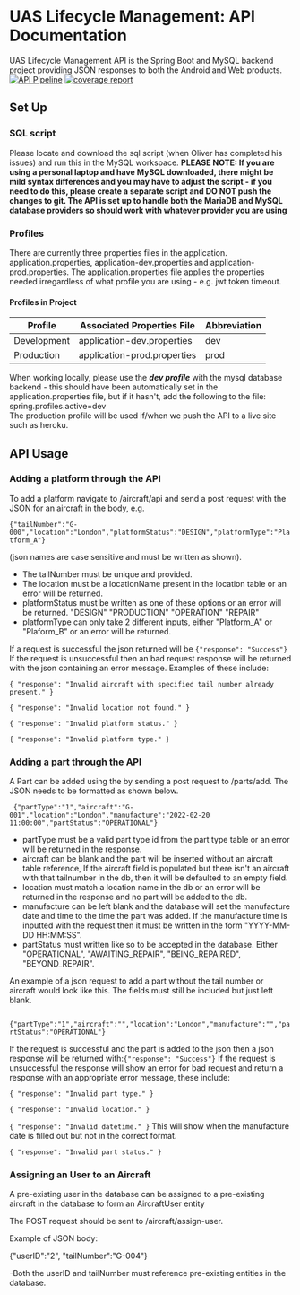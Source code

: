 # UAS Lifecycle Management: API Documentation
UAS Lifecycle Management API is the Spring Boot and MySQL backend project providing JSON responses to both the Android and Web products.<br>
[![API Pipeline](https://git.cardiff.ac.uk/c1989132/uas-lifecycle-management/badges/dev/pipeline.svg)](https://git.cardiff.ac.uk/c1989132/uas-lifecycle-management/-/commits/dev)
[![coverage report](https://git.cardiff.ac.uk/c1989132/uas-lifecycle-management/badges/dev/coverage.svg)](https://git.cardiff.ac.uk/c1989132/uas-lifecycle-management/-/commits/dev)
## Set Up
### SQL script
Please locate and download the sql script (when Oliver has completed his issues) and run this in the MySQL workspace. <b> PLEASE NOTE: If you are using a personal laptop and have MySQL downloaded, there might be mild syntax differences and you may have to adjust the script - if you need to do this, please create a separate script and DO NOT push the changes to git. The API is set up to handle both the MariaDB and MySQL database providers so should work with whatever provider you are using</b><br>
### Profiles
There are currently three properties files in the application. application.properties, application-dev.properties and application-prod.properties. The application.properties file applies the properties needed irregardless of what profile you are using - e.g. jwt token timeout.<br>
#### Profiles in Project
Profile | Associated Properties File | Abbreviation |
--- | --- | --- |
Development | application-dev.properties | dev
Production | application-prod.properties | prod<br> 
When working locally, please use the <b><i>dev profile</i></b> with the mysql database backend - this should have been automatically set in the application.properties file, but if it hasn't, add the following to the file:<br>
spring.profiles.active=dev<br>
The production profile will be used if/when we push the API to a live site such as heroku.<br>

<h2>API Usage</h2>

<h3>Adding a platform through the API</h3>
To add a platform navigate to /aircraft/api and send a post request with the JSON for an aircraft in the body, e.g. 

`{"tailNumber":"G-000","location":"London","platformStatus":"DESIGN","platformType":"Platform_A"} `

(json names are case sensitive and must be written as shown).

- The tailNumber must be unique and provided. 
- The location must be a locationName present in the location table or an error will be returned. 
- platformStatus must be written as one of these options or an error will be returned. "DESIGN" "PRODUCTION" "OPERATION" "REPAIR"
- platformType can only take 2 different inputs, either "Platform_A" or "Plaform_B" or an error will be returned.

If a request is successful the json returned will be `{"response": "Success"}`
If the request is unsuccessful then an bad request response will be returned with the json containing an error message. Examples of these include:

`{
    "response": "Invalid aircraft with specified tail number already present."
}`

`{
    "response": "Invalid location not found."
}`

`{
    "response": "Invalid platform status."
}`

`{
    "response": "Invalid platform type."
}`

<h3>Adding a part through the API</h3>

A Part can be added using the by sending a post request to /parts/add. The JSON needs to be formatted as shown below. 

` {"partType":"1","aircraft":"G-001","location":"London","manufacture":"2022-02-20 11:00:00","partStatus":"OPERATIONAL"}`


- partType must be a valid part type id from the part type table or an error will be returned in the response.
- aircraft can be blank and the part will be inserted without an aircraft table reference, If the aircraft field is populated but there isn't an aircraft with that tailnumber in the db, then it will be defaulted to an empty field. 
- location must match a location name in the db or an error will be returned in the response and no part will be added to the db.
- manufacture can be left blank and the database will set the manufacture date and time to the time the part was added. If the manufacture time is inputted with the request then it must be written in the form "YYYY-MM-DD HH:MM:SS".
- partStatus must written like so to be accepted in the database. Either "OPERATIONAL", "AWAITING_REPAIR", "BEING_REPAIRED", "BEYOND_REPAIR". 

An example of a json request to add a part without the tail number or aircraft would look like this. The fields must still be included but just left blank. 


` {"partType":"1","aircraft":"","location":"London","manufacture":"","partStatus":"OPERATIONAL"}`

If the request is successful and the part is added to the json then a json response will be returned with:`{"response": "Success"}`
If the request is unsuccessful the response will show an error for bad request and return a response with an appropriate error message, these include:

`{
    "response": "Invalid part type."
}`

`{
    "response": "Invalid location."
}`

`{
    "response": "Invalid datetime."
}` This will show when the manufacture date is filled out but not in the correct format. 

`{
    "response": "Invalid part status."
}`

<h3>Assigning an User to an Aircraft</h3>

A pre-existing user in the database can be assigned to a pre-existing aircraft in the database to form an AircraftUser entity

The POST request should be sent to /aircraft/assign-user. 

Example of JSON body:

{"userID":"2", "tailNumber":"G-004"}

-Both the userID and tailNumber must reference pre-existing entities in the database.




